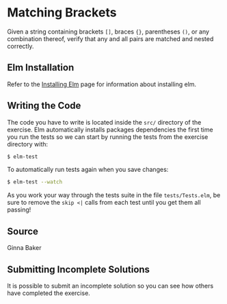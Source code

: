 # Matching Brackets

Given a string containing brackets `[]`, braces `{}`, parentheses `()`,
or any combination thereof, verify that any and all pairs are matched
and nested correctly.

## Elm Installation

Refer to the [Installing Elm](https://exercism.io/tracks/elm/installation) page
for information about installing elm.

## Writing the Code

The code you have to write is located inside the `src/` directory of the exercise.
Elm automatically installs packages dependencies the first time you run the tests
so we can start by running the tests from the exercise directory with:

```bash
$ elm-test
```

To automatically run tests again when you save changes:

```bash
$ elm-test --watch
```

As you work your way through the tests suite in the file `tests/Tests.elm`,
be sure to remove the `skip <|`
calls from each test until you get them all passing!

## Source

Ginna Baker

## Submitting Incomplete Solutions

It is possible to submit an incomplete solution so you can see how others have
completed the exercise.
